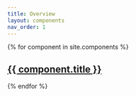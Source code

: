 ```yaml
---
title: Overview
layout: components
nav_order: 1
---
```


{% for component in site.components %}
  <h2>
    <a href="{{site.url}}/{{ component.url }}">
      {{ component.title }}
    </a>
  </h2>
{% endfor %}
